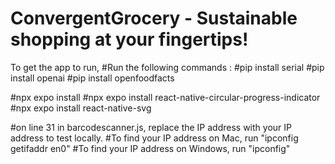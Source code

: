 # ConvergentGrocery - Sustainable shopping at your fingertips!

To get the app to run, 
#Run the following commands : 
#pip install serial
#pip install openai
#pip install openfoodfacts

#npx expo install
#npx expo install react-native-circular-progress-indicator
#npx expo install react-native-svg


#on line 31 in barcodescanner.js, replace the IP address with your IP address to test locally.
#To find your IP address on Mac, run "ipconfig getifaddr en0"
#To find your IP address on Windows, run  "ipconfig"



